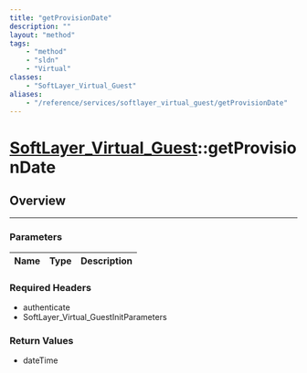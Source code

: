 ```yaml
---
title: "getProvisionDate"
description: ""
layout: "method"
tags:
    - "method"
    - "sldn"
    - "Virtual"
classes:
    - "SoftLayer_Virtual_Guest"
aliases:
    - "/reference/services/softlayer_virtual_guest/getProvisionDate"
---
```

# [SoftLayer_Virtual_Guest](/reference/services/SoftLayer_Virtual_Guest)::getProvisionDate




## Overview 


-----

### Parameters 
|Name | Type | Description |
| --- | --- | --- |


### Required Headers
* authenticate
* SoftLayer_Virtual_GuestInitParameters


### Return Values
* dateTime




